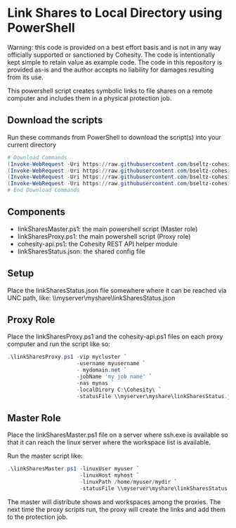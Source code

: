 # Link Shares to Local Directory using PowerShell

Warning: this code is provided on a best effort basis and is not in any way officially supported or sanctioned by Cohesity. The code is intentionally kept simple to retain value as example code. The code in this repository is provided as-is and the author accepts no liability for damages resulting from its use.

This powershell script creates symbolic links to file shares on a remote computer and includes them in a physical protection job.

## Download the scripts

Run these commands from PowerShell to download the script(s) into your current directory

```powershell
# Download Commands
(Invoke-WebRequest -Uri https://raw.githubusercontent.com/bseltz-cohesity/scripts/master/powershell/linkShares/linkSharesMaster.ps1).content | Out-File linkSharesMaster.ps1; (Get-Content linkSharesMaster.ps1) | Set-Content linkSharesMaster.ps1
(Invoke-WebRequest -Uri https://raw.githubusercontent.com/bseltz-cohesity/scripts/master/powershell/linkShares/linkSharesProxy.ps1).content | Out-File linkSharesProxy.ps1; (Get-Content linkSharesProxy.ps1) | Set-Content linkSharesProxy.ps1
(Invoke-WebRequest -Uri https://raw.githubusercontent.com/bseltz-cohesity/scripts/master/powershell/linkShares/linkSharesStatus.json).content | Out-File linkSharesStatus.json; (Get-Content linkSharesStatus.json) | Set-Content linkSharesStatus.json
(Invoke-WebRequest -Uri https://raw.githubusercontent.com/bseltz-cohesity/scripts/master/powershell/cohesity-api/cohesity-api.ps1).content | Out-File cohesity-api.ps1; (Get-Content cohesity-api.ps1) | Set-Content cohesity-api.ps1
# End Download Commands
```

## Components

* linkSharesMaster.ps1: the main powershell script (Master role)
* linkSharesProxy.ps1: the main powershell script (Proxy role)
* cohesity-api.ps1: the Cohesity REST API helper module
* linkSharesStatus.json: the shared config file

## Setup

Place the linkSharesStatus.json file somewhere where it can be reached via UNC path, like: \\\\myserver\myshare\linkSharesStatus.json

## Proxy Role

Place the linkSharesProxy.ps1 and the cohesity-api.ps1 files on each proxy computer and run the script like so:

```powershell
.\linkSharesProxy.ps1 -vip mycluster `
                      -username myusername `
                      - mydomain.net `
                      -jobName 'my job name' `
                      -nas mynas `
                      -localDirory C:\Cohesity\ `
                      -statusFile \\myserver\myshare\linkSharesStatus.json
```

## Master Role

Place the linkSharesMaster.ps1 file on a server where ssh.exe is available so that it can reach the linux server where the workspace list is available.

Run the master script like:

```powershell
.\linkSharesMaster.ps1 -linuxUser myuser `
                       -linuxHost myhost `
                       -linuxPath /home/myuser/mydir `
                       -statusFile \\myserver\myshare\linkSharesStatus.json
```

The master will distribute shows and workspaces among the proxies. The next time the proxy scripts run, the proxy will create the links and add them to the protection job.
